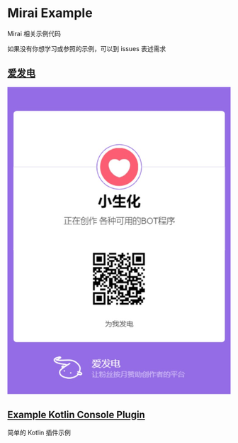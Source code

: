 # Mirai Example

Mirai 相关示例代码

如果没有你想学习或参照的示例，可以到 issues 表述需求

## [爱发电](https://afdian.net/@cssxsh)

![afdian](.github/afdian.jpg)

## [Example Kotlin Console Plugin](console/kotlin-console-plugin)

简单的 Kotlin 插件示例